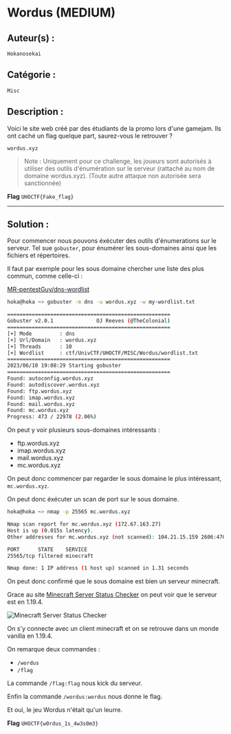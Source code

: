 # Wordus (MEDIUM)

## Auteur(s) :

`Hokanosekai`

## Catégorie : 

`Misc`

## Description :

Voici le site web créé par des étudiants de la promo lors d'une gamejam. Ils ont caché un flag quelque part, saurez-vous le retrouver ?

`wordus.xyz`

> Note : Uniquement pour ce challenge, les joueurs sont autorisés à utiliser des outils d'énumération sur le serveur (rattaché au nom de domaine wordus.xyz). (Toute autre attaque non autorisée sera sanctionnée)

**Flag** `UHOCTF{Fake_flag}`

---

## Solution :

Pour commencer nous pouvons éxécuter des outils d'énumerations sur le serveur. Tel sue `gobuster`, pour énumérer les sous-domaines ainsi que les fichiers et répertoires.

Il faut par exemple pour les sous domaine chercher une liste des plus commun, comme celle-ci :

[MR-pentestGuy/dns-wordlist](https://github.com/MR-pentestGuy/dns-wordlist/blob/main/dns.txt)

```bash
hoka@hoka ~> gobuster -m dns -u wordus.xyz -w my-wordlist.txt

=====================================================
Gobuster v2.0.1              OJ Reeves (@TheColonial)
=====================================================
[+] Mode         : dns
[+] Url/Domain   : wordus.xyz
[+] Threads      : 10
[+] Wordlist     : ctf/UnivCTF/UHOCTF/MISC/Wordus/wordlist.txt
=====================================================
2023/06/10 19:08:29 Starting gobuster
=====================================================
Found: autoconfig.wordus.xyz
Found: autodiscover.wordus.xyz
Found: ftp.wordus.xyz
Found: imap.wordus.xyz
Found: mail.wordus.xyz
Found: mc.wordus.xyz
Progress: 473 / 22978 (2.06%)
```

On peut y voir plusieurs sous-domaines intéressants :
- ftp.wordus.xyz
- imap.wordus.xyz
- mail.wordus.xyz
- mc.wordus.xyz

On peut donc commencer par regarder le sous domaine le plus intéressant, `mc.wordus.xyz`.

On peut donc éxécuter un scan de port sur le sous domaine.

```bash
hoka@hoka ~> nmap -p 25565 mc.wordus.xyz

Nmap scan report for mc.wordus.xyz (172.67.163.27)
Host is up (0.015s latency).
Other addresses for mc.wordus.xyz (not scanned): 104.21.15.159 2606:4700:3031::ac43:a31b 2606:4700:3030::6815:f9f

PORT      STATE    SERVICE
25565/tcp filtered minecraft

Nmap done: 1 IP address (1 host up) scanned in 1.31 seconds
```

On peut donc confirmé que le sous domaine est bien un serveur minecraft.

Grace au site [Minecraft Server Status Checker](https://mcsrvstat.us/) on peut voir que le serveur est en 1.19.4.

![Minecraft Server Status Checker](https://i.imgur.com/SbnbR96.png)

On s'y connecte avec un client minecraft et on se retrouve dans un monde vanilla en 1.19.4.

On remarque deux commandes :

- `/wordus`
- `/flag`

La commande `/flag:flag` nous kick du serveur.

Enfin la commande `/wordus:wordus` nous donne le flag.

Et oui, le jeu Wordus n'était qu'un leurre.

**Flag** `UHOCTF{w0rdus_1s_4w3s0m3}`
